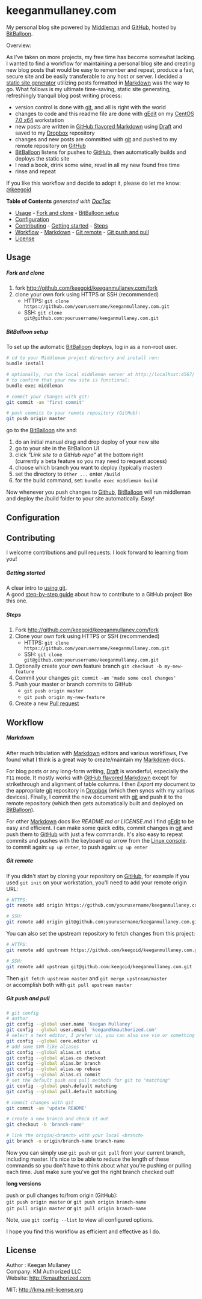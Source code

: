 keeganmullaney.com
==================

My personal blog site powered by [Middleman][mm] and [GitHub][gh], hosted by [BitBalloon][bb].

Overview:

As I've taken on more projects, my free time has become somewhat lacking. I wanted to find a workflow for maintaining a personal blog site and creating new blog posts that would be easy to remember and repeat, produce a fast, secure site and be easily transferable to any host or server. I decided a [static site generator][mm] utilizing posts formatted in [Markdown][md] was the way to go. What follows is my ultimate time-saving, static site generating, refreshingly tranquil blog post writing process:

- version control is done with [git][git], and all is right with the world
- changes to code and this readme file are done with [gEdit][ge] on my [CentOS 7.0 x64][centos] workstation
- new posts are written in [GitHub flavored Markdown][gfm] using [Draft][draftin] and saved to my [Dropbox][db] repository
- changes and new posts are committed with [git][git] and pushed to my remote repository on [GitHub][gh]
- [BitBalloon][bb] listens for pushes to [GitHub][gh], then automatically builds and deploys the static site
- I read a book, drink some wine, revel in all my new found free time
- rinse and repeat

If you like this workflow and decide to adopt it, please do let me know: [@keegoid][twitter]

<!-- START doctoc generated TOC please keep comment here to allow auto update -->
<!-- DON'T EDIT THIS SECTION, INSTEAD RE-RUN doctoc TO UPDATE -->
**Table of Contents**  *generated with [DocToc](http://doctoc.herokuapp.com/)*

- [Usage](#usage)
      - [Fork and clone](#fork-and-clone)
      - [BitBalloon setup](#bitballoon-setup)
- [Configuration](#configuration)
- [Contributing](#contributing)
      - [Getting started](#getting-started)
      - [Steps](#steps)
- [Workflow](#workflow)
      - [Markdown](#markdown)
      - [Git remote](#git-remote)
      - [Git push and pull](#git-push-and-pull)
- [License](#license)

<!-- END doctoc generated TOC please keep comment here to allow auto update -->

## Usage

##### Fork and clone

1. fork http://github.com/keegoid/keeganmullaney.com/fork
1. clone your own fork using HTTPS or SSH (recommended)
   - HTTPS: `git clone https://github.com/yourusername/keeganmullaney.com.git`
   -   SSH: `git clone git@github.com:yourusername/keeganmullaney.com.git`

##### BitBalloon setup

To set up the automatic [BitBalloon][bb] deploys, log in as a non-root user.  

```bash
# cd to your Middleman project directory and install run:
bundle install

# optionally, run the local middleman server at http://localhost:4567/
# to confirm that your new site is functional:
bundle exec middleman

# commit your changes with git:
git commit -am 'first commit'

# push commits to your remote repository (GitHub):
git push origin master
```

go to the [BitBalloon][bb] site and:

   1. do an initial manual drag and drop deploy of your new site
   1. go to your site in the BitBalloon UI
   1. click *"Link site to a GitHub repo"* at the bottom right  
      (currently a beta feature so you may need to request access)
   1. choose which branch you want to deploy (typically master)
   1. set the directory to `Other ...` enter `/build`
   1. for the build command, set: `bundle exec middleman build`

Now whenever you push changes to [Github][gh], [BitBalloon][bb] will run middleman and deploy the /build folder to your site automatically. Easy!

## Configuration



## Contributing

I welcome contributions and pull requests. I look forward to learning from you!

##### Getting started

A clear intro to [using git][learngit].  
A good [step-by-step guide][fork] about how to contribute to a GitHub project like this one.

##### Steps

1. Fork http://github.com/keegoid/keeganmullaney.com/fork
1. Clone your own fork using HTTPS or SSH (recommended)
   - HTTPS: `git clone https://github.com/yourusername/keeganmullaney.com.git`
   -   SSH: `git clone git@github.com:yourusername/keeganmullaney.com.git`
1. Optionally create your own feature branch `git checkout -b my-new-feature`
1. Commit your changes `git commit -am 'made some cool changes'`
1. Push your master or branch commits to GitHub
   - `git push origin master`
   - `git push origin my-new-feature`
1. Create a new [Pull request][pull]

## Workflow

##### Markdown

After much tribulation with [Markdown][md] editors and various workflows, I've found what I think is a great way to create/maintain my [Markdown][md] docs.

For blog posts or any long-form writing, [Draft][draftin] is wonderful, especially the `F11` mode. It mostly works with [GitHub flavored Markdown][gfm] except for strikethrough and alignment of table columns. 
I then *Export* my document to the appropriate [git][git] repository in [Dropbox][db] (which then syncs with my various devices).
Finally, I commit the new document with [git][git] and push it to the remote repository (which then gets automatically built and deployed on [BitBalloon][bb]).

For other [Markdown][md] docs like *README.md* or *LICENSE.md* I find [gEdit][ge] to be easy and efficient. I can make some quick edits, commit changes in [git][git] and push them to [GitHub][gh] with just a few commands. It's also easy to repeat commits and pushes with the keyboard up arrow from the [Linux console][lc].  
to commit again: `up up enter`, to push again: `up up enter`

##### Git remote

If you didn't start by cloning your repository on [GitHub][gh], for example if you used `git init` on your workstation, you'll need to add your remote origin URL:

```bash
# HTTPS:
git remote add origin https://github.com/yourusername/keeganmullaney.com.git

# SSH:
git remote add origin git@github.com:yourusername/keeganmullaney.com.git
```

You can also set the upstream repository to fetch changes from this project:

```bash
# HTTPS:
git remote add upstream https://github.com/keegoid/keeganmullaney.com.git

# SSH:
git remote add upstream git@github.com:keegoid/keeganmullaney.com.git
```

Then `git fetch upstream master` and `git merge upstream/master`  
or accomplish both with `git pull upstream master`

##### Git push and pull

```bash
# git config
# author
git config --global user.name 'Keegan Mullaney'
git config --global user.email 'keegan@kmauthorized.com'
# select a text editor, I prefer vi, you can also use vim or something else
git config --global core.editor vi
# add some SVN-like aliases
git config --global alias.st status
git config --global alias.co checkout
git config --global alias.br branch
git config --global alias.up rebase
git config --global alias.ci commit
# set the default push and pull methods for git to "matching"
git config --global push.default matching
git config --global pull.default matching

# commit changes with git
git commit -am 'update README'

# create a new branch and check it out
git checkout -b 'branch-name'

# link the origin/<branch> with your local <branch>
git branch -u origin/branch-name branch-name
```

Now you can simply use `git push` or `git pull` from your current branch, including master. It's nice to be able to reduce the length of these commands so you don't have to think about what you're pushing or pulling each time. Just make sure you've got the right branch checked out!

**long versions**

push or pull changes to/from origin (GitHub):  
`git push origin master` or `git push origin branch-name`  
`git pull origin master` or `git pull origin branch-name`

Note, use `git config --list` to view all configured options.

I hope you find this workflow as efficient and effective as I do.

## License

Author : Keegan Mullaney  
Company: KM Authorized LLC  
Website: http://kmauthorized.com

MIT: http://kma.mit-license.org


[mm]:       http://middlemanapp.com/
[gh]:       https://github.com/
[bb]:       https://www.bitballoon.com/
[git]:      http://git-scm.com/
[centos]:   http://centos.org/
[lc]:       http://en.wikipedia.org/wiki/Linux_console
[db]:       https://db.tt/T7Pstjg "clicking this affiliate link benefits me at no cost to you"
[gfm]:      https://help.github.com/articles/github-flavored-markdown
[md]:       http://daringfireball.net/projects/markdown/
[ge]:       https://wiki.gnome.org/Apps/Gedit
[draftin]:  https://draftin.com/
[twitter]:  https://twitter.com/intent/tweet?screen_name=keegoid&text=your%20blog%20site%20workflow%20with%20%40middlemanapp%2C%20%40github%20and%20%40BitBalloon%20saved%20my%20life%20https%3A%2F%2Fgithub.com%2Fkeegoid%2Fkeeganmullaney.com
[lp]:       https://lastpass.com/
[learngit]: https://www.atlassian.com/git/tutorial/git-basics#!overview
[fork]:     https://help.github.com/articles/fork-a-repo
[pull]:     https://help.github.com/articles/using-pull-requests

